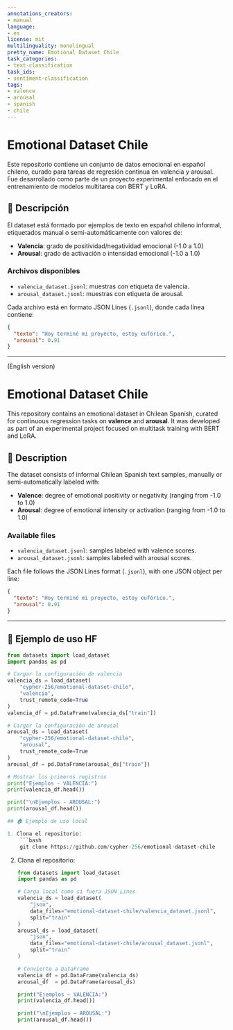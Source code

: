 ```yaml
---
annotations_creators:
- manual
language:
- es
license: mit
multilinguality: monolingual
pretty_name: Emotional Dataset Chile
task_categories:
- text-classification
task_ids:
- sentiment-classification
tags:
- valence
- arousal
- spanish
- chile
---
```


# Emotional Dataset Chile

Este repositorio contiene un conjunto de datos emocional en español chileno, curado para tareas de regresión continua en valencia y arousal. Fue desarrollado como parte de un proyecto experimental enfocado en el entrenamiento de modelos multitarea con BERT y LoRA.

## 📘 Descripción

El dataset está formado por ejemplos de texto en español chileno informal, etiquetados manual o semi-automáticamente con valores de:

- **Valencia**: grado de positividad/negatividad emocional (-1.0 a 1.0)
- **Arousal**: grado de activación o intensidad emocional (-1.0 a 1.0)

### Archivos disponibles

- `valencia_dataset.jsonl`: muestras con etiqueta de valencia.
- `arousal_dataset.jsonl`: muestras con etiqueta de arousal.

Cada archivo está en formato JSON Lines (`.jsonl`), donde cada línea contiene:

```json
{
  "texto": "Hoy terminé mi proyecto, estoy eufórico.",
  "arousal": 0.91
}
```

---

(English version)

# Emotional Dataset Chile

This repository contains an emotional dataset in Chilean Spanish, curated for continuous regression tasks on **valence** and **arousal**. It was developed as part of an experimental project focused on multitask training with BERT and LoRA.

## 📘 Description

The dataset consists of informal Chilean Spanish text samples, manually or semi-automatically labeled with:

- **Valence**: degree of emotional positivity or negativity (ranging from -1.0 to 1.0)
- **Arousal**: degree of emotional intensity or activation (ranging from -1.0 to 1.0)

### Available files

- `valencia_dataset.jsonl`: samples labeled with valence scores.
- `arousal_dataset.jsonl`: samples labeled with arousal scores.

Each file follows the JSON Lines format (`.jsonl`), with one JSON object per line:

```json
{
  "texto": "Hoy terminé mi proyecto, estoy eufórico.",
  "arousal": 0.91
}
```

---

## 🧪 Ejemplo de uso HF

```python
from datasets import load_dataset
import pandas as pd

# Cargar la configuración de valencia
valencia_ds = load_dataset(
    "cypher-256/emotional-dataset-chile",
    "valencia",
    trust_remote_code=True
)
valencia_df = pd.DataFrame(valencia_ds["train"])

# Cargar la configuración de arousal
arousal_ds = load_dataset(
    "cypher-256/emotional-dataset-chile",
    "arousal",
    trust_remote_code=True
)
arousal_df = pd.DataFrame(arousal_ds["train"])

# Mostrar los primeros registros
print("Ejemplos - VALENCIA:")
print(valencia_df.head())

print("\nEjemplos - AROUSAL:")
print(arousal_df.head())

## 🏠 Ejemplo de uso local

1. Clona el repositorio:
    ```bash
    git clone https://github.com/cypher-256/emotional-dataset-chile
```

2. Clona el repositorio:
    ```python
    from datasets import load_dataset
    import pandas as pd

    # Carga local como si fuera JSON Lines
    valencia_ds = load_dataset(
        "json",
        data_files="emotional-dataset-chile/valencia_dataset.jsonl",
        split="train"
    )
    arousal_ds = load_dataset(
        "json",
        data_files="emotional-dataset-chile/arousal_dataset.jsonl",
        split="train"
    )

    # Convierte a DataFrame
    valencia_df = pd.DataFrame(valencia_ds)
    arousal_df  = pd.DataFrame(arousal_ds)

    print("Ejemplos – VALENCIA:")
    print(valencia_df.head())

    print("\nEjemplos – AROUSAL:")
    print(arousal_df.head())
    ```
    